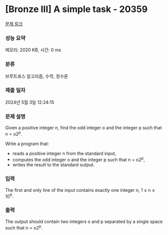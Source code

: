# [Bronze III] A simple task - 20359 

[문제 링크](https://www.acmicpc.net/problem/20359) 

### 성능 요약

메모리: 2020 KB, 시간: 0 ms

### 분류

브루트포스 알고리즘, 수학, 정수론

### 제출 일자

2024년 5월 3일 12:24:15

### 문제 설명

<p>Given a positive integer n, find the odd integer o and the integer p such that n = o2<sup>p</sup>.</p>

<p>Write a program that:</p>

<ul>
	<li>reads a positive integer n from the standard input,</li>
	<li>computes the odd integer o and the integer p such that n = o2<sup>p</sup>,</li>
	<li>writes the result to the standard output.</li>
</ul>

### 입력 

 <p>The first and only line of the input contains exactly one integer n, 1 ≤ n ≤ 10<sup>6</sup>.</p>

### 출력 

 <p>The output should contain two integers o and p separated by a single space such that n = o2<sup>p</sup>.</p>

